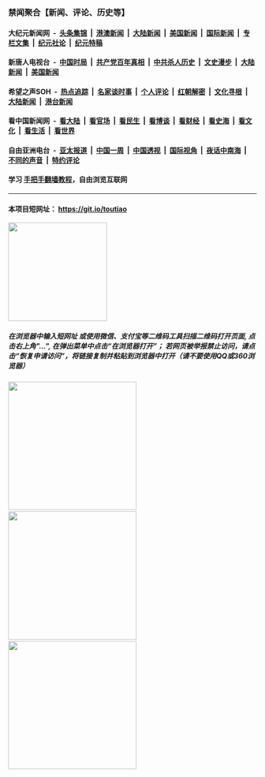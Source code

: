 ### 禁闻聚合【新闻、评论、历史等】

#### 大纪元新闻网 &nbsp;-&nbsp; [头条集锦](indexes/E头条集锦.md?t=02172103) &nbsp;|&nbsp; [港澳新闻](indexes/E港澳新闻.md?t=02172103)  &nbsp;|&nbsp; [大陆新闻](indexes/E大陆新闻.md?t=02172103) &nbsp;|&nbsp; [美国新闻](indexes/E美国新闻.md?t=02172103) &nbsp;|&nbsp; [国际新闻](indexes/E国际新闻.md?t=02172103) &nbsp;|&nbsp; [专栏文集](indexes/E专栏文集.md?t=02172103) &nbsp;|&nbsp; [纪元社论](indexes/E纪元社论.md?t=02172103) &nbsp;|&nbsp; [纪元特稿](indexes/E纪元特稿.md?t=02172103) 

#### 新唐人电视台 &nbsp;-&nbsp; [中国时局](indexes/N中国时局.md?t=02172103) &nbsp;|&nbsp; [共产党百年真相](indexes/N共产党百年真相.md?t=02172103) &nbsp;|&nbsp; [中共杀人历史](indexes/N中共杀人历史.md?t=02172103) &nbsp;|&nbsp; [文史漫步](indexes/N文史漫步.md?t=02172103) &nbsp;|&nbsp; [大陆新闻](indexes/N大陆新闻.md?t=02172103) &nbsp;|&nbsp; [美国新闻](indexes/N美国新闻.md?t=02172103)

#### 希望之声SOH &nbsp;-&nbsp; [热点追踪](indexes/H热点追踪.md?t=02172103) &nbsp;|&nbsp; [名家谈时事](indexes/H名家谈时事.md?t=02172103) &nbsp;|&nbsp; [个人评论](indexes/H个人评论.md?t=02172103)  &nbsp;|&nbsp; [红朝解密](indexes/H红朝解密.md?t=02172103) &nbsp;|&nbsp; [文化寻根](indexes/H文化寻根.md?t=02172103) &nbsp;|&nbsp; [大陆新闻](indexes/H大陆新闻.md?t=02172103) &nbsp;|&nbsp; [港台新闻](indexes/H港台新闻.md?t=02172103)

#### 看中国新闻网 &nbsp;-&nbsp; [看大陆](indexes/S看大陆.md?t=02172103) &nbsp;|&nbsp; [看官场](indexes/S看官场.md?t=02172103) &nbsp;|&nbsp; [看民生](indexes/S看民生.md?t=02172103)  &nbsp;|&nbsp; [看博谈](indexes/S看博谈.md?t=02172103) &nbsp;|&nbsp; [看财经](indexes/S看财经.md?t=02172103) &nbsp;|&nbsp; [看史海](indexes/S看史海.md?t=02172103) &nbsp;|&nbsp; [看文化](indexes/S看文化.md?t=02172103) &nbsp;|&nbsp; [看生活](indexes/S看生活.md?t=02172103) &nbsp;|&nbsp; [看世界](indexes/S看世界.md?t=02172103)

#### 自由亚洲电台 &nbsp;-&nbsp; [亚太报道](indexes/R亚太报道.md?t=02172103) &nbsp;|&nbsp; [中国一周](indexes/R中国一周.md?t=02172103) &nbsp;|&nbsp; [中国透视](indexes/R中国透视.md?t=02172103)  &nbsp;|&nbsp; [国际视角](indexes/R国际视角.md?t=02172103) &nbsp;|&nbsp; [夜话中南海](indexes/R夜话中南海.md?t=02172103) &nbsp;|&nbsp; [不同的声音](indexes/R不同的声音.md?t=02172103) &nbsp;|&nbsp; [特约评论](indexes/R特约评论.md?t=02172103)

#### 学习 [手把手翻墙教程](https://github.com/gfw-breaker/guides/wiki)，自由浏览互联网

----

#### 本项目短网址： https://git.io/toutiao
<img src="https://raw.githubusercontent.com/gfw-breaker/banned-news/master/scripts/img/qr.png" width="200px"/>  

##### 在浏览器中输入短网址 或使用微信、支付宝等二维码工具扫描二维码打开页面, 点击右上角"...", 在弹出菜单中点击“在浏览器打开”； 若网页被举报禁止访问，请点击“恢复申请访问”，将链接复制并粘贴到浏览器中打开（请不要使用QQ或360浏览器）

<img src="https://raw.githubusercontent.com/gfw-breaker/banned-news/master/scripts/img/1.png" width="260px"/> &nbsp; <img src="https://raw.githubusercontent.com/gfw-breaker/banned-news/master/scripts/img/2.png" width="260px"/> &nbsp; <img src="https://raw.githubusercontent.com/gfw-breaker/banned-news/master/scripts/img/3.png" width="260px"/>
